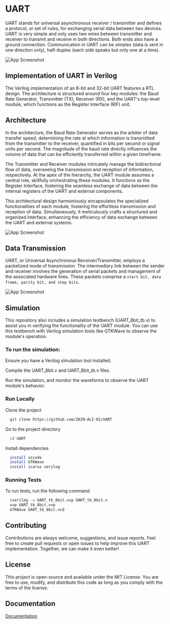 
# UART

UART stands for universal asynchronous receiver / transmitter and defines a protocol, or set of rules, for exchanging serial data between two devices. UART is very simple and only uses two wires between transmitter and receiver to transmit and receive in both directions. Both ends also have a ground connection. Communication in UART can be simplex (data is sent in one direction only), half-duplex (each side speaks but only one at a time).

![App Screenshot](https://www.seeedstudio.com/blog/wp-content/uploads/2022/09/uart2.png
)


## Implementation of UART in Verilog
The Verilog implementation of an 8-bit and 32-bit UART features a RTL design. The architecture is structured around four key modules: the Baud Rate Generator, Transmitter (TX), Receiver (RX), and the UART's top-level module, which functions as the Register Interface (RIF) unit.

## Architecture

In the architecture, the Baud Rate Generator serves as the arbiter of data transfer speed, determining the rate at which information is transmitted from the transmitter to the receiver, quantified in bits per second or signal units per second. The magnitude of the baud rate directly influences the volume of data that can be efficiently transferred within a given timeframe.

The Transmitter and Receiver modules intricately manage the bidirectional flow of data, overseeing the transmission and reception of information, respectively. At the apex of the hierarchy, the UART module assumes a central role, skillfully orchestrating these modules. It functions as the Register Interface, fostering the seamless exchange of data between the internal registers of the UART and external components.

This architectural design harmoniously encapsulates the specialized functionalities of each module, fostering the effortless transmission and reception of data. Simultaneously, it meticulously crafts a structured and organized interface, enhancing the efficiency of data exchange between the UART and external systems.

![App Screenshot](https://www.elprocus.com/wp-content/uploads/UART-Block-Diagram.jpg) 


## Data Transmission
UART, or Universal Asynchronous Receiver/Transmitter, employs a packetized mode of transmission. The intermediary link between the sender and receiver involves the generation of serial packets and management of the associated hardware lines. These packets comprise a `start bit, data frame, parity bit, and stop bits`.

![App Screenshot](https://developer.electricimp.com/sites/default/files/attachments/images/uart/uart3.png) 

## Simulation
This repository also includes a simulation testbench (UART_8bit_tb.v) to assist you in verifying the functionality of the UART module. You can use this testbench with Verilog simulation tools like GTKWave to observe the module's operation.

### To run the simulation:

Ensure you have a Verilog simulation tool installed.

Compile the UART_8bit.v and UART_8bit_tb.v files.

Run the simulation, and monitor the waveforms to observe the UART module's behavior.
### Run Locally

Clone the project

```bash
  git clone https://github.com/ZAIN-ALI-02/UART
```

Go to the project directory

```bash
  cd UART
```

Install dependencies

```bash
  install vscode
  install GTKWave
  install icarus verilog
```


###  Running Tests

To run tests, run the following command

```bash
  iverilog -o UART_tb_8bit.vvp UART_tb_8bit.v
  vvp UART_tb_8bit.vvp
  GTKWave UART_tb_8bit.vcd
```



## Contributing

Contributions are always welcome, suggestions, and issue reports. Feel free to create pull requests or open issues to help improve this UART implementation. Together, we can make it even better!

## License
This project is open-source and available under the MIT License. You are free to use, modify, and distribute this code as long as you comply with the terms of the license.

## Documentation

[Documentation](https://www.circuitbasics.com/basics-uart-communication/)

